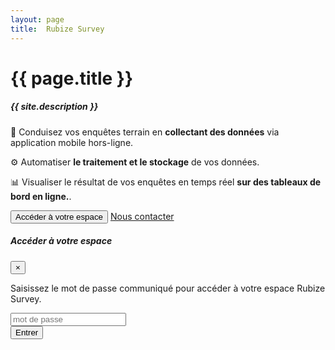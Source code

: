 ```yaml
---
layout: page
title:  Rubize Survey
---
```


<h1>{{ page.title }}</h1>
<h5 class="font-weight-light text-secondary">{{ site.description }}</h5>

<div class="pt-4">
  <p class="font-weight-light">
    <span class="mr-2">📝</span>
    Conduisez vos enquêtes terrain en <strong class="text-warning">collectant des données</strong> via application mobile hors-ligne.
  </p>
  <p class="font-weight-light">
    <span class="mr-2">⚙</span>
    Automatiser <strong class="text-warning">le traitement et le stockage</strong> de vos données.
  </p>
  <p class="font-weight-light">
    <span class="mr-2">📊</span>
    Visualiser le résultat de vos enquêtes en temps réel <strong class="text-warning">sur des tableaux de bord en ligne.</strong>.
  </p>
</div>

<div class="d-flex flex-wrap py-4">
  <button type="button" class="btn btn-primary mb-3 mr-3" data-toggle="modal" data-target="#loginbox">
    Accéder à votre espace
  </button>
  <a
    class="typeform-share button btn btn-outline-secondary mb-3"
    href="https://contact243679.typeform.com/to/XFZf0q"
    data-mode="popup"
    type="button"
    data-submit-close-delay="0"
    target="_blank"
    >
    Nous contacter
  </a>
  <script>
    (function() { var qs,js,q,s,d=document, gi=d.getElementById, ce=d.createElement, gt=d.getElementsByTagName, id="typef_orm_share", b="https://embed.typeform.com/"; if(!gi.call(d,id)){ js=ce.call(d,"script"); js.id=id; js.src=b+"embed.js"; q=gt.call(d,"script")[0]; q.parentNode.insertBefore(js,q) } })()
  </script>
</div>

<div class="modal" id="loginbox" tabindex="-1" role="dialog" aria-labelledby="exampleModalLabel" aria-hidden="true">
  <div class="modal-dialog" role="document">
    <div class="modal-content">
      <div class="modal-header">
        <h5 class="modal-title" id="exampleModalLabel">Accéder à votre espace</h5>
        <button type="button" class="close" data-dismiss="modal" aria-label="Close">
          <span aria-hidden="true">&times;</span>
        </button>
      </div>
      <div class="modal-body">
        <p>Saisissez le mot de passe communiqué pour accéder à votre espace Rubize Survey.</p>
        <div class="input-group mt-4 mb-3">
          <div class="input-group-prepend">
            <span class="input-group-text" id="basic-addon1"><i class="fas fa-lock"></i></span>
          </div>
          <input class="form-control" id="password" type="password" placeholder="mot de passe">
        </div>
        <div class="py-3">
          <button id="loginbutton" type="button" class="btn btn-primary btn-block">Entrer</button>
        </div>
        <p id="wrongPassword" style="display: none">wrong password</p>
      </div>
    </div>
  </div>
</div>


